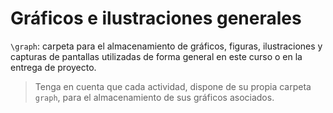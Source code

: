 # Gráficos e ilustraciones generales

`\graph`: carpeta para el almacenamiento de gráficos, figuras, ilustraciones y capturas de pantallas utilizadas de forma general en este curso o en la entrega de proyecto.

> Tenga en cuenta que cada actividad, dispone de su propia carpeta `graph`, para el almacenamiento de sus gráficos asociados.